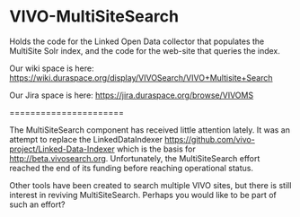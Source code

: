 VIVO-MultiSiteSearch
====================

Holds the code for the Linked Open Data collector that populates the MultiSite Solr index, and the code for the web-site that queries the index.

Our wiki space is here: https://wiki.duraspace.org/display/VIVOSearch/VIVO+Multisite+Search

Our Jira space is here: https://jira.duraspace.org/browse/VIVOMS

======================

The MultiSiteSearch component has received little attention lately. It was an attempt to replace the LinkedDataIndexer https://github.com/vivo-project/Linked-Data-Indexer which is the basis for http://beta.vivosearch.org. Unfortunately, the MultiSiteSearch effort reached the end of its funding before reaching operational status.

Other tools have been created to search multiple VIVO sites, but there is still interest in reviving MultiSiteSearch. Perhaps you would like to be part of such an effort?

